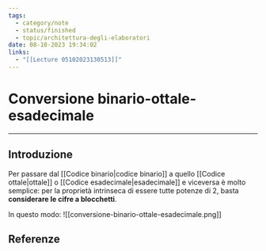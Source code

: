 ```yaml
---
tags:
  - category/note
  - status/finished
  - topic/architettura-degli-elaboratori
date: 08-10-2023 19:34:02
links:
  - "[[Lecture 05102023130513]]"
---
```

# Conversione binario-ottale-esadecimale
---
## Introduzione
Per passare dal [[Codice binario|codice binario]] a quello [[Codice ottale|ottale]] o [[Codice esadecimale|esadecimale]] e viceversa è molto semplice: per la proprietà intrinseca di essere tutte potenze di 2, basta **considerare le cifre a blocchetti**.

In questo modo:
![[conversione-binario-ottale-esadecimale.png]]

## Referenze